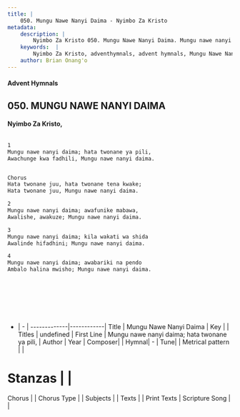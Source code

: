 ```yaml
---
title: |
    050. Mungu Nawe Nanyi Daima - Nyimbo Za Kristo
metadata:
    description: |
        Nyimbo Za Kristo 050. Mungu Nawe Nanyi Daima. Mungu nawe nanyi daima; hata twonane ya pili, Awachunge kwa fadhili, Mungu nawe nanyi daima.   Chorus Hata twonane juu, hata twonane tena kwake; Hata twonane juu, Mungu nawe nanyi daima.  
    keywords:  |
        Nyimbo Za Kristo, adventhymnals, advent hymnals, Mungu Nawe Nanyi Daima, Mungu nawe nanyi daima; hata twonane ya pili,. 
    author: Brian Onang'o
---
```


#### Advent Hymnals
## 050. MUNGU NAWE NANYI DAIMA
####  Nyimbo Za Kristo,

```txt

1
Mungu nawe nanyi daima; hata twonane ya pili,
Awachunge kwa fadhili, Mungu nawe nanyi daima.


Chorus
Hata twonane juu, hata twonane tena kwake;
Hata twonane juu, Mungu nawe nanyi daima.

2
Mungu nawe nanyi daima; awafunike mabawa,
Awalishe, awakuze; Mungu nawe nanyi daima.

3
Mungu nawe nanyi daima; kila wakati wa shida
Awalinde hifadhini; Mungu nawe nanyi daima.

4
Mungu nawe nanyi daima; awabariki na pendo
Ambalo halina mwisho; Mungu nawe nanyi daima. 









```

- |   -  |
-------------|------------|
Title | Mungu Nawe Nanyi Daima |
Key |  |
Titles | undefined |
First Line | Mungu nawe nanyi daima; hata twonane ya pili, |
Author | 
Year | 
Composer| |
Hymnal|  - |
Tune|  |
Metrical pattern | |
# Stanzas |  |
Chorus |  |
Chorus Type |  |
Subjects | |
Texts |  |
Print Texts | 
Scripture Song |  |
    
